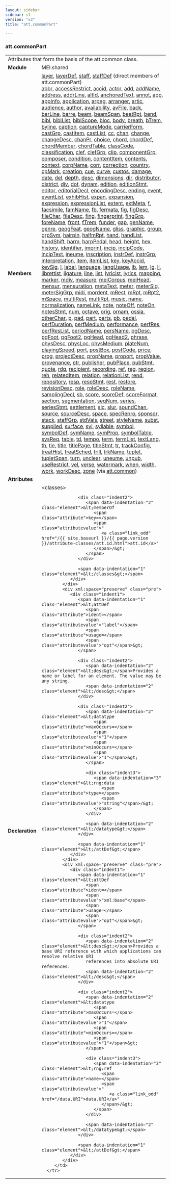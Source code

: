 ```yaml
---
layout: sidebar
sidebar: s1
version: "v3"
title: "att.commonPart"

---
```


<div class="classSpec att">
   <h3 id="att.commonPart">att.commonPart</h3>
   <table class="wovenodd">
      <tr>
         <td colspan="2" class="wovenodd-col2">Attributes that form the basis of the att.common class.</td>
      </tr>
      <tr>
         <td class="wovenodd-col1">
            <strong>Module</strong>
         </td>
         <td class="wovenodd-col2">MEI.shared</td>
      </tr>
      <tr>
         <td class="wovenodd-col1">
            <strong>Members</strong>
         </td>
         <td class="wovenodd-col2">
            <div class="parent">
               <div>
                  <a class="link_odd_elementSpec" href="/{{ site.baseurl }}/{{ page.version }}/elements/layer.html">layer</a>, 
                  <a class="link_odd_elementSpec" href="/{{ site.baseurl }}/{{ page.version }}/elements/layerDef.html">layerDef</a>, 
                  <a class="link_odd_elementSpec" href="/{{ site.baseurl }}/{{ page.version }}/elements/staff.html">staff</a>, 
                  <a class="link_odd_elementSpec" href="/{{ site.baseurl }}/{{ page.version }}/elements/staffDef.html">staffDef</a> (direct members of att.commonPart)
               </div>
               <div>
                  <a class="link_odd_elementSpec" href="/{{ site.baseurl }}/{{ page.version }}/elements/abbr.html">abbr</a>, 
                  <a class="link_odd_elementSpec" href="/{{ site.baseurl }}/{{ page.version }}/elements/accessRestrict.html">accessRestrict</a>, 
                  <a class="link_odd_elementSpec" href="/{{ site.baseurl }}/{{ page.version }}/elements/accid.html">accid</a>, 
                  <a class="link_odd_elementSpec" href="/{{ site.baseurl }}/{{ page.version }}/elements/actor.html">actor</a>, 
                  <a class="link_odd_elementSpec" href="/{{ site.baseurl }}/{{ page.version }}/elements/add.html">add</a>, 
                  <a class="link_odd_elementSpec" href="/{{ site.baseurl }}/{{ page.version }}/elements/addName.html">addName</a>, 
                  <a class="link_odd_elementSpec" href="/{{ site.baseurl }}/{{ page.version }}/elements/address.html">address</a>, 
                  <a class="link_odd_elementSpec" href="/{{ site.baseurl }}/{{ page.version }}/elements/addrLine.html">addrLine</a>, 
                  <a class="link_odd_elementSpec" href="/{{ site.baseurl }}/{{ page.version }}/elements/altId.html">altId</a>, 
                  <a class="link_odd_elementSpec" href="/{{ site.baseurl }}/{{ page.version }}/elements/anchoredText.html">anchoredText</a>, 
                  <a class="link_odd_elementSpec" href="/{{ site.baseurl }}/{{ page.version }}/elements/annot.html">annot</a>, 
                  <a class="link_odd_elementSpec" href="/{{ site.baseurl }}/{{ page.version }}/elements/app.html">app</a>, 
                  <a class="link_odd_elementSpec" href="/{{ site.baseurl }}/{{ page.version }}/elements/appInfo.html">appInfo</a>, 
                  <a class="link_odd_elementSpec" href="/{{ site.baseurl }}/{{ page.version }}/elements/application.html">application</a>, 
                  <a class="link_odd_elementSpec" href="/{{ site.baseurl }}/{{ page.version }}/elements/arpeg.html">arpeg</a>, 
                  <a class="link_odd_elementSpec" href="/{{ site.baseurl }}/{{ page.version }}/elements/arranger.html">arranger</a>, 
                  <a class="link_odd_elementSpec" href="/{{ site.baseurl }}/{{ page.version }}/elements/artic.html">artic</a>, 
                  <a class="link_odd_elementSpec" href="/{{ site.baseurl }}/{{ page.version }}/elements/audience.html">audience</a>, 
                  <a class="link_odd_elementSpec" href="/{{ site.baseurl }}/{{ page.version }}/elements/author.html">author</a>, 
                  <a class="link_odd_elementSpec" href="/{{ site.baseurl }}/{{ page.version }}/elements/availability.html">availability</a>, 
                  <a class="link_odd_elementSpec" href="/{{ site.baseurl }}/{{ page.version }}/elements/avFile.html">avFile</a>, 
                  <a class="link_odd_elementSpec" href="/{{ site.baseurl }}/{{ page.version }}/elements/back.html">back</a>, 
                  <a class="link_odd_elementSpec" href="/{{ site.baseurl }}/{{ page.version }}/elements/barLine.html">barLine</a>, 
                  <a class="link_odd_elementSpec" href="/{{ site.baseurl }}/{{ page.version }}/elements/barre.html">barre</a>, 
                  <a class="link_odd_elementSpec" href="/{{ site.baseurl }}/{{ page.version }}/elements/beam.html">beam</a>, 
                  <a class="link_odd_elementSpec" href="/{{ site.baseurl }}/{{ page.version }}/elements/beamSpan.html">beamSpan</a>, 
                  <a class="link_odd_elementSpec" href="/{{ site.baseurl }}/{{ page.version }}/elements/beatRpt.html">beatRpt</a>, 
                  <a class="link_odd_elementSpec" href="/{{ site.baseurl }}/{{ page.version }}/elements/bend.html">bend</a>, 
                  <a class="link_odd_elementSpec" href="/{{ site.baseurl }}/{{ page.version }}/elements/bibl.html">bibl</a>, 
                  <a class="link_odd_elementSpec" href="/{{ site.baseurl }}/{{ page.version }}/elements/biblList.html">biblList</a>, 
                  <a class="link_odd_elementSpec" href="/{{ site.baseurl }}/{{ page.version }}/elements/biblScope.html">biblScope</a>, 
                  <a class="link_odd_elementSpec" href="/{{ site.baseurl }}/{{ page.version }}/elements/bloc.html">bloc</a>, 
                  <a class="link_odd_elementSpec" href="/{{ site.baseurl }}/{{ page.version }}/elements/body.html">body</a>, 
                  <a class="link_odd_elementSpec" href="/{{ site.baseurl }}/{{ page.version }}/elements/breath.html">breath</a>, 
                  <a class="link_odd_elementSpec" href="/{{ site.baseurl }}/{{ page.version }}/elements/bTrem.html">bTrem</a>, 
                  <a class="link_odd_elementSpec" href="/{{ site.baseurl }}/{{ page.version }}/elements/byline.html">byline</a>, 
                  <a class="link_odd_elementSpec" href="/{{ site.baseurl }}/{{ page.version }}/elements/caption.html">caption</a>, 
                  <a class="link_odd_elementSpec" href="/{{ site.baseurl }}/{{ page.version }}/elements/captureMode.html">captureMode</a>, 
                  <a class="link_odd_elementSpec" href="/{{ site.baseurl }}/{{ page.version }}/elements/carrierForm.html">carrierForm</a>, 
                  <a class="link_odd_elementSpec" href="/{{ site.baseurl }}/{{ page.version }}/elements/castGrp.html">castGrp</a>, 
                  <a class="link_odd_elementSpec" href="/{{ site.baseurl }}/{{ page.version }}/elements/castItem.html">castItem</a>, 
                  <a class="link_odd_elementSpec" href="/{{ site.baseurl }}/{{ page.version }}/elements/castList.html">castList</a>, 
                  <a class="link_odd_elementSpec" href="/{{ site.baseurl }}/{{ page.version }}/elements/cc.html">cc</a>, 
                  <a class="link_odd_elementSpec" href="/{{ site.baseurl }}/{{ page.version }}/elements/chan.html">chan</a>, 
                  <a class="link_odd_elementSpec" href="/{{ site.baseurl }}/{{ page.version }}/elements/change.html">change</a>, 
                  <a class="link_odd_elementSpec" href="/{{ site.baseurl }}/{{ page.version }}/elements/changeDesc.html">changeDesc</a>, 
                  <a class="link_odd_elementSpec" href="/{{ site.baseurl }}/{{ page.version }}/elements/chanPr.html">chanPr</a>, 
                  <a class="link_odd_elementSpec" href="/{{ site.baseurl }}/{{ page.version }}/elements/choice.html">choice</a>, 
                  <a class="link_odd_elementSpec" href="/{{ site.baseurl }}/{{ page.version }}/elements/chord.html">chord</a>, 
                  <a class="link_odd_elementSpec" href="/{{ site.baseurl }}/{{ page.version }}/elements/chordDef.html">chordDef</a>, 
                  <a class="link_odd_elementSpec" href="/{{ site.baseurl }}/{{ page.version }}/elements/chordMember.html">chordMember</a>, 
                  <a class="link_odd_elementSpec" href="/{{ site.baseurl }}/{{ page.version }}/elements/chordTable.html">chordTable</a>, 
                  <a class="link_odd_elementSpec" href="/{{ site.baseurl }}/{{ page.version }}/elements/classCode.html">classCode</a>, 
                  <a class="link_odd_elementSpec" href="/{{ site.baseurl }}/{{ page.version }}/elements/classification.html">classification</a>, 
                  <a class="link_odd_elementSpec" href="/{{ site.baseurl }}/{{ page.version }}/elements/clef.html">clef</a>, 
                  <a class="link_odd_elementSpec" href="/{{ site.baseurl }}/{{ page.version }}/elements/clefGrp.html">clefGrp</a>, 
                  <a class="link_odd_elementSpec" href="/{{ site.baseurl }}/{{ page.version }}/elements/clip.html">clip</a>, 
                  <a class="link_odd_elementSpec" href="/{{ site.baseurl }}/{{ page.version }}/elements/componentGrp.html">componentGrp</a>, 
                  <a class="link_odd_elementSpec" href="/{{ site.baseurl }}/{{ page.version }}/elements/composer.html">composer</a>, 
                  <a class="link_odd_elementSpec" href="/{{ site.baseurl }}/{{ page.version }}/elements/condition.html">condition</a>, 
                  <a class="link_odd_elementSpec" href="/{{ site.baseurl }}/{{ page.version }}/elements/contentItem.html">contentItem</a>, 
                  <a class="link_odd_elementSpec" href="/{{ site.baseurl }}/{{ page.version }}/elements/contents.html">contents</a>, 
                  <a class="link_odd_elementSpec" href="/{{ site.baseurl }}/{{ page.version }}/elements/context.html">context</a>, 
                  <a class="link_odd_elementSpec" href="/{{ site.baseurl }}/{{ page.version }}/elements/corpName.html">corpName</a>, 
                  <a class="link_odd_elementSpec" href="/{{ site.baseurl }}/{{ page.version }}/elements/corr.html">corr</a>, 
                  <a class="link_odd_elementSpec" href="/{{ site.baseurl }}/{{ page.version }}/elements/correction.html">correction</a>, 
                  <a class="link_odd_elementSpec" href="/{{ site.baseurl }}/{{ page.version }}/elements/country.html">country</a>, 
                  <a class="link_odd_elementSpec" href="/{{ site.baseurl }}/{{ page.version }}/elements/cpMark.html">cpMark</a>, 
                  <a class="link_odd_elementSpec" href="/{{ site.baseurl }}/{{ page.version }}/elements/creation.html">creation</a>, 
                  <a class="link_odd_elementSpec" href="/{{ site.baseurl }}/{{ page.version }}/elements/cue.html">cue</a>, 
                  <a class="link_odd_elementSpec" href="/{{ site.baseurl }}/{{ page.version }}/elements/curve.html">curve</a>, 
                  <a class="link_odd_elementSpec" href="/{{ site.baseurl }}/{{ page.version }}/elements/custos.html">custos</a>, 
                  <a class="link_odd_elementSpec" href="/{{ site.baseurl }}/{{ page.version }}/elements/damage.html">damage</a>, 
                  <a class="link_odd_elementSpec" href="/{{ site.baseurl }}/{{ page.version }}/elements/date.html">date</a>, 
                  <a class="link_odd_elementSpec" href="/{{ site.baseurl }}/{{ page.version }}/elements/del.html">del</a>, 
                  <a class="link_odd_elementSpec" href="/{{ site.baseurl }}/{{ page.version }}/elements/depth.html">depth</a>, 
                  <a class="link_odd_elementSpec" href="/{{ site.baseurl }}/{{ page.version }}/elements/desc.html">desc</a>, 
                  <a class="link_odd_elementSpec" href="/{{ site.baseurl }}/{{ page.version }}/elements/dimensions.html">dimensions</a>, 
                  <a class="link_odd_elementSpec" href="/{{ site.baseurl }}/{{ page.version }}/elements/dir.html">dir</a>, 
                  <a class="link_odd_elementSpec" href="/{{ site.baseurl }}/{{ page.version }}/elements/distributor.html">distributor</a>, 
                  <a class="link_odd_elementSpec" href="/{{ site.baseurl }}/{{ page.version }}/elements/district.html">district</a>, 
                  <a class="link_odd_elementSpec" href="/{{ site.baseurl }}/{{ page.version }}/elements/div.html">div</a>, 
                  <a class="link_odd_elementSpec" href="/{{ site.baseurl }}/{{ page.version }}/elements/dot.html">dot</a>, 
                  <a class="link_odd_elementSpec" href="/{{ site.baseurl }}/{{ page.version }}/elements/dynam.html">dynam</a>, 
                  <a class="link_odd_elementSpec" href="/{{ site.baseurl }}/{{ page.version }}/elements/edition.html">edition</a>, 
                  <a class="link_odd_elementSpec" href="/{{ site.baseurl }}/{{ page.version }}/elements/editionStmt.html">editionStmt</a>, 
                  <a class="link_odd_elementSpec" href="/{{ site.baseurl }}/{{ page.version }}/elements/editor.html">editor</a>, 
                  <a class="link_odd_elementSpec" href="/{{ site.baseurl }}/{{ page.version }}/elements/editorialDecl.html">editorialDecl</a>, 
                  <a class="link_odd_elementSpec" href="/{{ site.baseurl }}/{{ page.version }}/elements/encodingDesc.html">encodingDesc</a>, 
                  <a class="link_odd_elementSpec" href="/{{ site.baseurl }}/{{ page.version }}/elements/ending.html">ending</a>, 
                  <a class="link_odd_elementSpec" href="/{{ site.baseurl }}/{{ page.version }}/elements/event.html">event</a>, 
                  <a class="link_odd_elementSpec" href="/{{ site.baseurl }}/{{ page.version }}/elements/eventList.html">eventList</a>, 
                  <a class="link_odd_elementSpec" href="/{{ site.baseurl }}/{{ page.version }}/elements/exhibHist.html">exhibHist</a>, 
                  <a class="link_odd_elementSpec" href="/{{ site.baseurl }}/{{ page.version }}/elements/expan.html">expan</a>, 
                  <a class="link_odd_elementSpec" href="/{{ site.baseurl }}/{{ page.version }}/elements/expansion.html">expansion</a>, 
                  <a class="link_odd_elementSpec" href="/{{ site.baseurl }}/{{ page.version }}/elements/expression.html">expression</a>, 
                  <a class="link_odd_elementSpec" href="/{{ site.baseurl }}/{{ page.version }}/elements/expressionList.html">expressionList</a>, 
                  <a class="link_odd_elementSpec" href="/{{ site.baseurl }}/{{ page.version }}/elements/extent.html">extent</a>, 
                  <a class="link_odd_elementSpec" href="/{{ site.baseurl }}/{{ page.version }}/elements/extMeta.html">extMeta</a>, 
                  <a class="link_odd_elementSpec" href="/{{ site.baseurl }}/{{ page.version }}/elements/f.html">f</a>, 
                  <a class="link_odd_elementSpec" href="/{{ site.baseurl }}/{{ page.version }}/elements/facsimile.html">facsimile</a>, 
                  <a class="link_odd_elementSpec" href="/{{ site.baseurl }}/{{ page.version }}/elements/famName.html">famName</a>, 
                  <a class="link_odd_elementSpec" href="/{{ site.baseurl }}/{{ page.version }}/elements/fb.html">fb</a>, 
                  <a class="link_odd_elementSpec" href="/{{ site.baseurl }}/{{ page.version }}/elements/fermata.html">fermata</a>, 
                  <a class="link_odd_elementSpec" href="/{{ site.baseurl }}/{{ page.version }}/elements/fig.html">fig</a>, 
                  <a class="link_odd_elementSpec" href="/{{ site.baseurl }}/{{ page.version }}/elements/figDesc.html">figDesc</a>, 
                  <a class="link_odd_elementSpec" href="/{{ site.baseurl }}/{{ page.version }}/elements/fileChar.html">fileChar</a>, 
                  <a class="link_odd_elementSpec" href="/{{ site.baseurl }}/{{ page.version }}/elements/fileDesc.html">fileDesc</a>, 
                  <a class="link_odd_elementSpec" href="/{{ site.baseurl }}/{{ page.version }}/elements/fing.html">fing</a>, 
                  <a class="link_odd_elementSpec" href="/{{ site.baseurl }}/{{ page.version }}/elements/fingerprint.html">fingerprint</a>, 
                  <a class="link_odd_elementSpec" href="/{{ site.baseurl }}/{{ page.version }}/elements/fingGrp.html">fingGrp</a>, 
                  <a class="link_odd_elementSpec" href="/{{ site.baseurl }}/{{ page.version }}/elements/foreName.html">foreName</a>, 
                  <a class="link_odd_elementSpec" href="/{{ site.baseurl }}/{{ page.version }}/elements/front.html">front</a>, 
                  <a class="link_odd_elementSpec" href="/{{ site.baseurl }}/{{ page.version }}/elements/fTrem.html">fTrem</a>, 
                  <a class="link_odd_elementSpec" href="/{{ site.baseurl }}/{{ page.version }}/elements/funder.html">funder</a>, 
                  <a class="link_odd_elementSpec" href="/{{ site.baseurl }}/{{ page.version }}/elements/gap.html">gap</a>, 
                  <a class="link_odd_elementSpec" href="/{{ site.baseurl }}/{{ page.version }}/elements/genName.html">genName</a>, 
                  <a class="link_odd_elementSpec" href="/{{ site.baseurl }}/{{ page.version }}/elements/genre.html">genre</a>, 
                  <a class="link_odd_elementSpec" href="/{{ site.baseurl }}/{{ page.version }}/elements/geogFeat.html">geogFeat</a>, 
                  <a class="link_odd_elementSpec" href="/{{ site.baseurl }}/{{ page.version }}/elements/geogName.html">geogName</a>, 
                  <a class="link_odd_elementSpec" href="/{{ site.baseurl }}/{{ page.version }}/elements/gliss.html">gliss</a>, 
                  <a class="link_odd_elementSpec" href="/{{ site.baseurl }}/{{ page.version }}/elements/graphic.html">graphic</a>, 
                  <a class="link_odd_elementSpec" href="/{{ site.baseurl }}/{{ page.version }}/elements/group.html">group</a>, 
                  <a class="link_odd_elementSpec" href="/{{ site.baseurl }}/{{ page.version }}/elements/grpSym.html">grpSym</a>, 
                  <a class="link_odd_elementSpec" href="/{{ site.baseurl }}/{{ page.version }}/elements/hairpin.html">hairpin</a>, 
                  <a class="link_odd_elementSpec" href="/{{ site.baseurl }}/{{ page.version }}/elements/halfmRpt.html">halfmRpt</a>, 
                  <a class="link_odd_elementSpec" href="/{{ site.baseurl }}/{{ page.version }}/elements/hand.html">hand</a>, 
                  <a class="link_odd_elementSpec" href="/{{ site.baseurl }}/{{ page.version }}/elements/handList.html">handList</a>, 
                  <a class="link_odd_elementSpec" href="/{{ site.baseurl }}/{{ page.version }}/elements/handShift.html">handShift</a>, 
                  <a class="link_odd_elementSpec" href="/{{ site.baseurl }}/{{ page.version }}/elements/harm.html">harm</a>, 
                  <a class="link_odd_elementSpec" href="/{{ site.baseurl }}/{{ page.version }}/elements/harpPedal.html">harpPedal</a>, 
                  <a class="link_odd_elementSpec" href="/{{ site.baseurl }}/{{ page.version }}/elements/head.html">head</a>, 
                  <a class="link_odd_elementSpec" href="/{{ site.baseurl }}/{{ page.version }}/elements/height.html">height</a>, 
                  <a class="link_odd_elementSpec" href="/{{ site.baseurl }}/{{ page.version }}/elements/hex.html">hex</a>, 
                  <a class="link_odd_elementSpec" href="/{{ site.baseurl }}/{{ page.version }}/elements/history.html">history</a>, 
                  <a class="link_odd_elementSpec" href="/{{ site.baseurl }}/{{ page.version }}/elements/identifier.html">identifier</a>, 
                  <a class="link_odd_elementSpec" href="/{{ site.baseurl }}/{{ page.version }}/elements/imprint.html">imprint</a>, 
                  <a class="link_odd_elementSpec" href="/{{ site.baseurl }}/{{ page.version }}/elements/incip.html">incip</a>, 
                  <a class="link_odd_elementSpec" href="/{{ site.baseurl }}/{{ page.version }}/elements/incipCode.html">incipCode</a>, 
                  <a class="link_odd_elementSpec" href="/{{ site.baseurl }}/{{ page.version }}/elements/incipText.html">incipText</a>, 
                  <a class="link_odd_elementSpec" href="/{{ site.baseurl }}/{{ page.version }}/elements/ineume.html">ineume</a>, 
                  <a class="link_odd_elementSpec" href="/{{ site.baseurl }}/{{ page.version }}/elements/inscription.html">inscription</a>, 
                  <a class="link_odd_elementSpec" href="/{{ site.baseurl }}/{{ page.version }}/elements/instrDef.html">instrDef</a>, 
                  <a class="link_odd_elementSpec" href="/{{ site.baseurl }}/{{ page.version }}/elements/instrGrp.html">instrGrp</a>, 
                  <a class="link_odd_elementSpec" href="/{{ site.baseurl }}/{{ page.version }}/elements/interpretation.html">interpretation</a>, 
                  <a class="link_odd_elementSpec" href="/{{ site.baseurl }}/{{ page.version }}/elements/item.html">item</a>, 
                  <a class="link_odd_elementSpec" href="/{{ site.baseurl }}/{{ page.version }}/elements/itemList.html">itemList</a>, 
                  <a class="link_odd_elementSpec" href="/{{ site.baseurl }}/{{ page.version }}/elements/key.html">key</a>, 
                  <a class="link_odd_elementSpec" href="/{{ site.baseurl }}/{{ page.version }}/elements/keyAccid.html">keyAccid</a>, 
                  <a class="link_odd_elementSpec" href="/{{ site.baseurl }}/{{ page.version }}/elements/keySig.html">keySig</a>, 
                  <a class="link_odd_elementSpec" href="/{{ site.baseurl }}/{{ page.version }}/elements/l.html">l</a>, 
                  <a class="link_odd_elementSpec" href="/{{ site.baseurl }}/{{ page.version }}/elements/label.html">label</a>, 
                  <a class="link_odd_elementSpec" href="/{{ site.baseurl }}/{{ page.version }}/elements/language.html">language</a>, 
                  <a class="link_odd_elementSpec" href="/{{ site.baseurl }}/{{ page.version }}/elements/langUsage.html">langUsage</a>, 
                  <a class="link_odd_elementSpec" href="/{{ site.baseurl }}/{{ page.version }}/elements/lb.html">lb</a>, 
                  <a class="link_odd_elementSpec" href="/{{ site.baseurl }}/{{ page.version }}/elements/lem.html">lem</a>, 
                  <a class="link_odd_elementSpec" href="/{{ site.baseurl }}/{{ page.version }}/elements/lg.html">lg</a>, 
                  <a class="link_odd_elementSpec" href="/{{ site.baseurl }}/{{ page.version }}/elements/li.html">li</a>, 
                  <a class="link_odd_elementSpec" href="/{{ site.baseurl }}/{{ page.version }}/elements/librettist.html">librettist</a>, 
                  <a class="link_odd_elementSpec" href="/{{ site.baseurl }}/{{ page.version }}/elements/ligature.html">ligature</a>, 
                  <a class="link_odd_elementSpec" href="/{{ site.baseurl }}/{{ page.version }}/elements/line.html">line</a>, 
                  <a class="link_odd_elementSpec" href="/{{ site.baseurl }}/{{ page.version }}/elements/list.html">list</a>, 
                  <a class="link_odd_elementSpec" href="/{{ site.baseurl }}/{{ page.version }}/elements/lyricist.html">lyricist</a>, 
                  <a class="link_odd_elementSpec" href="/{{ site.baseurl }}/{{ page.version }}/elements/lyrics.html">lyrics</a>, 
                  <a class="link_odd_elementSpec" href="/{{ site.baseurl }}/{{ page.version }}/elements/mapping.html">mapping</a>, 
                  <a class="link_odd_elementSpec" href="/{{ site.baseurl }}/{{ page.version }}/elements/marker.html">marker</a>, 
                  <a class="link_odd_elementSpec" href="/{{ site.baseurl }}/{{ page.version }}/elements/mdiv.html">mdiv</a>, 
                  <a class="link_odd_elementSpec" href="/{{ site.baseurl }}/{{ page.version }}/elements/measure.html">measure</a>, 
                  <a class="link_odd_elementSpec" href="/{{ site.baseurl }}/{{ page.version }}/elements/meiCorpus.html">meiCorpus</a>, 
                  <a class="link_odd_elementSpec" href="/{{ site.baseurl }}/{{ page.version }}/elements/meiHead.html">meiHead</a>, 
                  <a class="link_odd_elementSpec" href="/{{ site.baseurl }}/{{ page.version }}/elements/mensur.html">mensur</a>, 
                  <a class="link_odd_elementSpec" href="/{{ site.baseurl }}/{{ page.version }}/elements/mensuration.html">mensuration</a>, 
                  <a class="link_odd_elementSpec" href="/{{ site.baseurl }}/{{ page.version }}/elements/metaText.html">metaText</a>, 
                  <a class="link_odd_elementSpec" href="/{{ site.baseurl }}/{{ page.version }}/elements/meter.html">meter</a>, 
                  <a class="link_odd_elementSpec" href="/{{ site.baseurl }}/{{ page.version }}/elements/meterSig.html">meterSig</a>, 
                  <a class="link_odd_elementSpec" href="/{{ site.baseurl }}/{{ page.version }}/elements/meterSigGrp.html">meterSigGrp</a>, 
                  <a class="link_odd_elementSpec" href="/{{ site.baseurl }}/{{ page.version }}/elements/midi.html">midi</a>, 
                  <a class="link_odd_elementSpec" href="/{{ site.baseurl }}/{{ page.version }}/elements/mordent.html">mordent</a>, 
                  <a class="link_odd_elementSpec" href="/{{ site.baseurl }}/{{ page.version }}/elements/mRest.html">mRest</a>, 
                  <a class="link_odd_elementSpec" href="/{{ site.baseurl }}/{{ page.version }}/elements/mRpt.html">mRpt</a>, 
                  <a class="link_odd_elementSpec" href="/{{ site.baseurl }}/{{ page.version }}/elements/mRpt2.html">mRpt2</a>, 
                  <a class="link_odd_elementSpec" href="/{{ site.baseurl }}/{{ page.version }}/elements/mSpace.html">mSpace</a>, 
                  <a class="link_odd_elementSpec" href="/{{ site.baseurl }}/{{ page.version }}/elements/multiRest.html">multiRest</a>, 
                  <a class="link_odd_elementSpec" href="/{{ site.baseurl }}/{{ page.version }}/elements/multiRpt.html">multiRpt</a>, 
                  <a class="link_odd_elementSpec" href="/{{ site.baseurl }}/{{ page.version }}/elements/music.html">music</a>, 
                  <a class="link_odd_elementSpec" href="/{{ site.baseurl }}/{{ page.version }}/elements/name.html">name</a>, 
                  <a class="link_odd_elementSpec" href="/{{ site.baseurl }}/{{ page.version }}/elements/normalization.html">normalization</a>, 
                  <a class="link_odd_elementSpec" href="/{{ site.baseurl }}/{{ page.version }}/elements/nameLink.html">nameLink</a>, 
                  <a class="link_odd_elementSpec" href="/{{ site.baseurl }}/{{ page.version }}/elements/note.html">note</a>, 
                  <a class="link_odd_elementSpec" href="/{{ site.baseurl }}/{{ page.version }}/elements/noteOff.html">noteOff</a>, 
                  <a class="link_odd_elementSpec" href="/{{ site.baseurl }}/{{ page.version }}/elements/noteOn.html">noteOn</a>, 
                  <a class="link_odd_elementSpec" href="/{{ site.baseurl }}/{{ page.version }}/elements/notesStmt.html">notesStmt</a>, 
                  <a class="link_odd_elementSpec" href="/{{ site.baseurl }}/{{ page.version }}/elements/num.html">num</a>, 
                  <a class="link_odd_elementSpec" href="/{{ site.baseurl }}/{{ page.version }}/elements/octave.html">octave</a>, 
                  <a class="link_odd_elementSpec" href="/{{ site.baseurl }}/{{ page.version }}/elements/orig.html">orig</a>, 
                  <a class="link_odd_elementSpec" href="/{{ site.baseurl }}/{{ page.version }}/elements/ornam.html">ornam</a>, 
                  <a class="link_odd_elementSpec" href="/{{ site.baseurl }}/{{ page.version }}/elements/ossia.html">ossia</a>, 
                  <a class="link_odd_elementSpec" href="/{{ site.baseurl }}/{{ page.version }}/elements/otherChar.html">otherChar</a>, 
                  <a class="link_odd_elementSpec" href="/{{ site.baseurl }}/{{ page.version }}/elements/p.html">p</a>, 
                  <a class="link_odd_elementSpec" href="/{{ site.baseurl }}/{{ page.version }}/elements/pad.html">pad</a>, 
                  <a class="link_odd_elementSpec" href="/{{ site.baseurl }}/{{ page.version }}/elements/part.html">part</a>, 
                  <a class="link_odd_elementSpec" href="/{{ site.baseurl }}/{{ page.version }}/elements/parts.html">parts</a>, 
                  <a class="link_odd_elementSpec" href="/{{ site.baseurl }}/{{ page.version }}/elements/pb.html">pb</a>, 
                  <a class="link_odd_elementSpec" href="/{{ site.baseurl }}/{{ page.version }}/elements/pedal.html">pedal</a>, 
                  <a class="link_odd_elementSpec" href="/{{ site.baseurl }}/{{ page.version }}/elements/perfDuration.html">perfDuration</a>, 
                  <a class="link_odd_elementSpec" href="/{{ site.baseurl }}/{{ page.version }}/elements/perfMedium.html">perfMedium</a>, 
                  <a class="link_odd_elementSpec" href="/{{ site.baseurl }}/{{ page.version }}/elements/performance.html">performance</a>, 
                  <a class="link_odd_elementSpec" href="/{{ site.baseurl }}/{{ page.version }}/elements/perfRes.html">perfRes</a>, 
                  <a class="link_odd_elementSpec" href="/{{ site.baseurl }}/{{ page.version }}/elements/perfResList.html">perfResList</a>, 
                  <a class="link_odd_elementSpec" href="/{{ site.baseurl }}/{{ page.version }}/elements/periodName.html">periodName</a>, 
                  <a class="link_odd_elementSpec" href="/{{ site.baseurl }}/{{ page.version }}/elements/persName.html">persName</a>, 
                  <a class="link_odd_elementSpec" href="/{{ site.baseurl }}/{{ page.version }}/elements/pgDesc.html">pgDesc</a>, 
                  <a class="link_odd_elementSpec" href="/{{ site.baseurl }}/{{ page.version }}/elements/pgFoot.html">pgFoot</a>, 
                  <a class="link_odd_elementSpec" href="/{{ site.baseurl }}/{{ page.version }}/elements/pgFoot2.html">pgFoot2</a>, 
                  <a class="link_odd_elementSpec" href="/{{ site.baseurl }}/{{ page.version }}/elements/pgHead.html">pgHead</a>, 
                  <a class="link_odd_elementSpec" href="/{{ site.baseurl }}/{{ page.version }}/elements/pgHead2.html">pgHead2</a>, 
                  <a class="link_odd_elementSpec" href="/{{ site.baseurl }}/{{ page.version }}/elements/phrase.html">phrase</a>, 
                  <a class="link_odd_elementSpec" href="/{{ site.baseurl }}/{{ page.version }}/elements/physDesc.html">physDesc</a>, 
                  <a class="link_odd_elementSpec" href="/{{ site.baseurl }}/{{ page.version }}/elements/physLoc.html">physLoc</a>, 
                  <a class="link_odd_elementSpec" href="/{{ site.baseurl }}/{{ page.version }}/elements/physMedium.html">physMedium</a>, 
                  <a class="link_odd_elementSpec" href="/{{ site.baseurl }}/{{ page.version }}/elements/plateNum.html">plateNum</a>, 
                  <a class="link_odd_elementSpec" href="/{{ site.baseurl }}/{{ page.version }}/elements/playingSpeed.html">playingSpeed</a>, 
                  <a class="link_odd_elementSpec" href="/{{ site.baseurl }}/{{ page.version }}/elements/port.html">port</a>, 
                  <a class="link_odd_elementSpec" href="/{{ site.baseurl }}/{{ page.version }}/elements/postBox.html">postBox</a>, 
                  <a class="link_odd_elementSpec" href="/{{ site.baseurl }}/{{ page.version }}/elements/postCode.html">postCode</a>, 
                  <a class="link_odd_elementSpec" href="/{{ site.baseurl }}/{{ page.version }}/elements/price.html">price</a>, 
                  <a class="link_odd_elementSpec" href="/{{ site.baseurl }}/{{ page.version }}/elements/prog.html">prog</a>, 
                  <a class="link_odd_elementSpec" href="/{{ site.baseurl }}/{{ page.version }}/elements/projectDesc.html">projectDesc</a>, 
                  <a class="link_odd_elementSpec" href="/{{ site.baseurl }}/{{ page.version }}/elements/propName.html">propName</a>, 
                  <a class="link_odd_elementSpec" href="/{{ site.baseurl }}/{{ page.version }}/elements/proport.html">proport</a>, 
                  <a class="link_odd_elementSpec" href="/{{ site.baseurl }}/{{ page.version }}/elements/propValue.html">propValue</a>, 
                  <a class="link_odd_elementSpec" href="/{{ site.baseurl }}/{{ page.version }}/elements/provenance.html">provenance</a>, 
                  <a class="link_odd_elementSpec" href="/{{ site.baseurl }}/{{ page.version }}/elements/ptr.html">ptr</a>, 
                  <a class="link_odd_elementSpec" href="/{{ site.baseurl }}/{{ page.version }}/elements/publisher.html">publisher</a>, 
                  <a class="link_odd_elementSpec" href="/{{ site.baseurl }}/{{ page.version }}/elements/pubPlace.html">pubPlace</a>, 
                  <a class="link_odd_elementSpec" href="/{{ site.baseurl }}/{{ page.version }}/elements/pubStmt.html">pubStmt</a>, 
                  <a class="link_odd_elementSpec" href="/{{ site.baseurl }}/{{ page.version }}/elements/quote.html">quote</a>, 
                  <a class="link_odd_elementSpec" href="/{{ site.baseurl }}/{{ page.version }}/elements/rdg.html">rdg</a>, 
                  <a class="link_odd_elementSpec" href="/{{ site.baseurl }}/{{ page.version }}/elements/recipient.html">recipient</a>, 
                  <a class="link_odd_elementSpec" href="/{{ site.baseurl }}/{{ page.version }}/elements/recording.html">recording</a>, 
                  <a class="link_odd_elementSpec" href="/{{ site.baseurl }}/{{ page.version }}/elements/ref.html">ref</a>, 
                  <a class="link_odd_elementSpec" href="/{{ site.baseurl }}/{{ page.version }}/elements/reg.html">reg</a>, 
                  <a class="link_odd_elementSpec" href="/{{ site.baseurl }}/{{ page.version }}/elements/region.html">region</a>, 
                  <a class="link_odd_elementSpec" href="/{{ site.baseurl }}/{{ page.version }}/elements/reh.html">reh</a>, 
                  <a class="link_odd_elementSpec" href="/{{ site.baseurl }}/{{ page.version }}/elements/relatedItem.html">relatedItem</a>, 
                  <a class="link_odd_elementSpec" href="/{{ site.baseurl }}/{{ page.version }}/elements/relation.html">relation</a>, 
                  <a class="link_odd_elementSpec" href="/{{ site.baseurl }}/{{ page.version }}/elements/relationList.html">relationList</a>, 
                  <a class="link_odd_elementSpec" href="/{{ site.baseurl }}/{{ page.version }}/elements/rend.html">rend</a>, 
                  <a class="link_odd_elementSpec" href="/{{ site.baseurl }}/{{ page.version }}/elements/repository.html">repository</a>, 
                  <a class="link_odd_elementSpec" href="/{{ site.baseurl }}/{{ page.version }}/elements/resp.html">resp</a>, 
                  <a class="link_odd_elementSpec" href="/{{ site.baseurl }}/{{ page.version }}/elements/respStmt.html">respStmt</a>, 
                  <a class="link_odd_elementSpec" href="/{{ site.baseurl }}/{{ page.version }}/elements/rest.html">rest</a>, 
                  <a class="link_odd_elementSpec" href="/{{ site.baseurl }}/{{ page.version }}/elements/restore.html">restore</a>, 
                  <a class="link_odd_elementSpec" href="/{{ site.baseurl }}/{{ page.version }}/elements/revisionDesc.html">revisionDesc</a>, 
                  <a class="link_odd_elementSpec" href="/{{ site.baseurl }}/{{ page.version }}/elements/role.html">role</a>, 
                  <a class="link_odd_elementSpec" href="/{{ site.baseurl }}/{{ page.version }}/elements/roleDesc.html">roleDesc</a>, 
                  <a class="link_odd_elementSpec" href="/{{ site.baseurl }}/{{ page.version }}/elements/roleName.html">roleName</a>, 
                  <a class="link_odd_elementSpec" href="/{{ site.baseurl }}/{{ page.version }}/elements/samplingDecl.html">samplingDecl</a>, 
                  <a class="link_odd_elementSpec" href="/{{ site.baseurl }}/{{ page.version }}/elements/sb.html">sb</a>, 
                  <a class="link_odd_elementSpec" href="/{{ site.baseurl }}/{{ page.version }}/elements/score.html">score</a>, 
                  <a class="link_odd_elementSpec" href="/{{ site.baseurl }}/{{ page.version }}/elements/scoreDef.html">scoreDef</a>, 
                  <a class="link_odd_elementSpec" href="/{{ site.baseurl }}/{{ page.version }}/elements/scoreFormat.html">scoreFormat</a>, 
                  <a class="link_odd_elementSpec" href="/{{ site.baseurl }}/{{ page.version }}/elements/section.html">section</a>, 
                  <a class="link_odd_elementSpec" href="/{{ site.baseurl }}/{{ page.version }}/elements/segmentation.html">segmentation</a>, 
                  <a class="link_odd_elementSpec" href="/{{ site.baseurl }}/{{ page.version }}/elements/seqNum.html">seqNum</a>, 
                  <a class="link_odd_elementSpec" href="/{{ site.baseurl }}/{{ page.version }}/elements/series.html">series</a>, 
                  <a class="link_odd_elementSpec" href="/{{ site.baseurl }}/{{ page.version }}/elements/seriesStmt.html">seriesStmt</a>, 
                  <a class="link_odd_elementSpec" href="/{{ site.baseurl }}/{{ page.version }}/elements/settlement.html">settlement</a>, 
                  <a class="link_odd_elementSpec" href="/{{ site.baseurl }}/{{ page.version }}/elements/sic.html">sic</a>, 
                  <a class="link_odd_elementSpec" href="/{{ site.baseurl }}/{{ page.version }}/elements/slur.html">slur</a>, 
                  <a class="link_odd_elementSpec" href="/{{ site.baseurl }}/{{ page.version }}/elements/soundChan.html">soundChan</a>, 
                  <a class="link_odd_elementSpec" href="/{{ site.baseurl }}/{{ page.version }}/elements/source.html">source</a>, 
                  <a class="link_odd_elementSpec" href="/{{ site.baseurl }}/{{ page.version }}/elements/sourceDesc.html">sourceDesc</a>, 
                  <a class="link_odd_elementSpec" href="/{{ site.baseurl }}/{{ page.version }}/elements/space.html">space</a>, 
                  <a class="link_odd_elementSpec" href="/{{ site.baseurl }}/{{ page.version }}/elements/specRepro.html">specRepro</a>, 
                  <a class="link_odd_elementSpec" href="/{{ site.baseurl }}/{{ page.version }}/elements/sponsor.html">sponsor</a>, 
                  <a class="link_odd_elementSpec" href="/{{ site.baseurl }}/{{ page.version }}/elements/stack.html">stack</a>, 
                  <a class="link_odd_elementSpec" href="/{{ site.baseurl }}/{{ page.version }}/elements/staffGrp.html">staffGrp</a>, 
                  <a class="link_odd_elementSpec" href="/{{ site.baseurl }}/{{ page.version }}/elements/stdVals.html">stdVals</a>, 
                  <a class="link_odd_elementSpec" href="/{{ site.baseurl }}/{{ page.version }}/elements/street.html">street</a>, 
                  <a class="link_odd_elementSpec" href="/{{ site.baseurl }}/{{ page.version }}/elements/styleName.html">styleName</a>, 
                  <a class="link_odd_elementSpec" href="/{{ site.baseurl }}/{{ page.version }}/elements/subst.html">subst</a>, 
                  <a class="link_odd_elementSpec" href="/{{ site.baseurl }}/{{ page.version }}/elements/supplied.html">supplied</a>, 
                  <a class="link_odd_elementSpec" href="/{{ site.baseurl }}/{{ page.version }}/elements/surface.html">surface</a>, 
                  <a class="link_odd_elementSpec" href="/{{ site.baseurl }}/{{ page.version }}/elements/syl.html">syl</a>, 
                  <a class="link_odd_elementSpec" href="/{{ site.baseurl }}/{{ page.version }}/elements/syllable.html">syllable</a>, 
                  <a class="link_odd_elementSpec" href="/{{ site.baseurl }}/{{ page.version }}/elements/symbol.html">symbol</a>, 
                  <a class="link_odd_elementSpec" href="/{{ site.baseurl }}/{{ page.version }}/elements/symbolDef.html">symbolDef</a>, 
                  <a class="link_odd_elementSpec" href="/{{ site.baseurl }}/{{ page.version }}/elements/symName.html">symName</a>, 
                  <a class="link_odd_elementSpec" href="/{{ site.baseurl }}/{{ page.version }}/elements/symProp.html">symProp</a>, 
                  <a class="link_odd_elementSpec" href="/{{ site.baseurl }}/{{ page.version }}/elements/symbolTable.html">symbolTable</a>, 
                  <a class="link_odd_elementSpec" href="/{{ site.baseurl }}/{{ page.version }}/elements/sysReq.html">sysReq</a>, 
                  <a class="link_odd_elementSpec" href="/{{ site.baseurl }}/{{ page.version }}/elements/table.html">table</a>, 
                  <a class="link_odd_elementSpec" href="/{{ site.baseurl }}/{{ page.version }}/elements/td.html">td</a>, 
                  <a class="link_odd_elementSpec" href="/{{ site.baseurl }}/{{ page.version }}/elements/tempo.html">tempo</a>, 
                  <a class="link_odd_elementSpec" href="/{{ site.baseurl }}/{{ page.version }}/elements/term.html">term</a>, 
                  <a class="link_odd_elementSpec" href="/{{ site.baseurl }}/{{ page.version }}/elements/termList.html">termList</a>, 
                  <a class="link_odd_elementSpec" href="/{{ site.baseurl }}/{{ page.version }}/elements/textLang.html">textLang</a>, 
                  <a class="link_odd_elementSpec" href="/{{ site.baseurl }}/{{ page.version }}/elements/th.html">th</a>, 
                  <a class="link_odd_elementSpec" href="/{{ site.baseurl }}/{{ page.version }}/elements/tie.html">tie</a>, 
                  <a class="link_odd_elementSpec" href="/{{ site.baseurl }}/{{ page.version }}/elements/title.html">title</a>, 
                  <a class="link_odd_elementSpec" href="/{{ site.baseurl }}/{{ page.version }}/elements/titlePage.html">titlePage</a>, 
                  <a class="link_odd_elementSpec" href="/{{ site.baseurl }}/{{ page.version }}/elements/titleStmt.html">titleStmt</a>, 
                  <a class="link_odd_elementSpec" href="/{{ site.baseurl }}/{{ page.version }}/elements/tr.html">tr</a>, 
                  <a class="link_odd_elementSpec" href="/{{ site.baseurl }}/{{ page.version }}/elements/trackConfig.html">trackConfig</a>, 
                  <a class="link_odd_elementSpec" href="/{{ site.baseurl }}/{{ page.version }}/elements/treatHist.html">treatHist</a>, 
                  <a class="link_odd_elementSpec" href="/{{ site.baseurl }}/{{ page.version }}/elements/treatSched.html">treatSched</a>, 
                  <a class="link_odd_elementSpec" href="/{{ site.baseurl }}/{{ page.version }}/elements/trill.html">trill</a>, 
                  <a class="link_odd_elementSpec" href="/{{ site.baseurl }}/{{ page.version }}/elements/trkName.html">trkName</a>, 
                  <a class="link_odd_elementSpec" href="/{{ site.baseurl }}/{{ page.version }}/elements/tuplet.html">tuplet</a>, 
                  <a class="link_odd_elementSpec" href="/{{ site.baseurl }}/{{ page.version }}/elements/tupletSpan.html">tupletSpan</a>, 
                  <a class="link_odd_elementSpec" href="/{{ site.baseurl }}/{{ page.version }}/elements/turn.html">turn</a>, 
                  <a class="link_odd_elementSpec" href="/{{ site.baseurl }}/{{ page.version }}/elements/unclear.html">unclear</a>, 
                  <a class="link_odd_elementSpec" href="/{{ site.baseurl }}/{{ page.version }}/elements/uneume.html">uneume</a>, 
                  <a class="link_odd_elementSpec" href="/{{ site.baseurl }}/{{ page.version }}/elements/unpub.html">unpub</a>, 
                  <a class="link_odd_elementSpec" href="/{{ site.baseurl }}/{{ page.version }}/elements/useRestrict.html">useRestrict</a>, 
                  <a class="link_odd_elementSpec" href="/{{ site.baseurl }}/{{ page.version }}/elements/vel.html">vel</a>, 
                  <a class="link_odd_elementSpec" href="/{{ site.baseurl }}/{{ page.version }}/elements/verse.html">verse</a>, 
                  <a class="link_odd_elementSpec" href="/{{ site.baseurl }}/{{ page.version }}/elements/watermark.html">watermark</a>, 
                  <a class="link_odd_elementSpec" href="/{{ site.baseurl }}/{{ page.version }}/elements/when.html">when</a>, 
                  <a class="link_odd_elementSpec" href="/{{ site.baseurl }}/{{ page.version }}/elements/width.html">width</a>, 
                  <a class="link_odd_elementSpec" href="/{{ site.baseurl }}/{{ page.version }}/elements/work.html">work</a>, 
                  <a class="link_odd_elementSpec" href="/{{ site.baseurl }}/{{ page.version }}/elements/workDesc.html">workDesc</a>, 
                  <a class="link_odd_elementSpec" href="/{{ site.baseurl }}/{{ page.version }}/elements/zone.html">zone</a>
                  <span> (via 
                     <a class="link_odd_classSpec" href="/{{ site.baseurl }}/{{ page.version }}/attribute-classes/att.common.html">att.common</a>)
                  </span>
               </div>
            </div>
         </td>
      </tr>
      <tr>
         <td class="wovenodd-col1">
            <strong>Attributes</strong>
         </td>
         <td class="wovenodd-col2"></td>
      </tr>
      <tr>
         <td class="wovenodd-col1">
            <strong>Declaration</strong>
         </td>
         <td class="wovenodd-col2">
            <div xml:space="preserve" class="pre">
               <div class="indent1">
                  <span data-indentation="1" class="element">&lt;classes&gt;</span>
                  
                  <div class="indent2">
                     <span data-indentation="2" class="element">&lt;memberOf 
                        <span class="attribute">key=</span>
                        <span class="attributevalue">"
                           <a class="link_odd" href="/{{ site.baseurl }}/{{ page.version }}/attribute-classes/att.id.html">att.id</a>"
                        </span>/&gt;
                     </span>
                  </div>
                  
                  <span data-indentation="1" class="element">&lt;/classes&gt;</span>
               </div>
            </div>
            <div xml:space="preserve" class="pre">
               <div class="indent1">
                  <span data-indentation="1" class="element">&lt;attDef 
                     <span class="attribute">ident=</span>
                     <span class="attributevalue">"label"</span> 
                     <span class="attribute">usage=</span>
                     <span class="attributevalue">"opt"</span>&gt;
                  </span>
                  
                  <div class="indent2">
                     <span data-indentation="2" class="element">&lt;desc&gt;</span>Provides a name or label for an element. The value may be any string.
                     <span data-indentation="2" class="element">&lt;/desc&gt;</span>
                  </div>
                  
                  <div class="indent2">
                     <span data-indentation="2" class="element">&lt;datatype 
                        <span class="attribute">maxOccurs=</span>
                        <span class="attributevalue">"1"</span> 
                        <span class="attribute">minOccurs=</span>
                        <span class="attributevalue">"1"</span>&gt;
                     </span>
                     
                     <div class="indent3">
                        <span data-indentation="3" class="element">&lt;rng:data 
                           <span class="attribute">type=</span>
                           <span class="attributevalue">"string"</span>/&gt;
                        </span>
                     </div>
                     
                     <span data-indentation="2" class="element">&lt;/datatype&gt;</span>
                  </div>
                  
                  <span data-indentation="1" class="element">&lt;/attDef&gt;</span>
               </div>
            </div>
            <div xml:space="preserve" class="pre">
               <div class="indent1">
                  <span data-indentation="1" class="element">&lt;attDef 
                     <span class="attribute">ident=</span>
                     <span class="attributevalue">"xml:base"</span> 
                     <span class="attribute">usage=</span>
                     <span class="attributevalue">"opt"</span>&gt;
                  </span>
                  
                  <div class="indent2">
                     <span data-indentation="2" class="element">&lt;desc&gt;</span>Provides a base URI reference with which applications can resolve relative URI
                     references into absolute URI references.
                     <span data-indentation="2" class="element">&lt;/desc&gt;</span>
                  </div>
                  
                  <div class="indent2">
                     <span data-indentation="2" class="element">&lt;datatype 
                        <span class="attribute">maxOccurs=</span>
                        <span class="attributevalue">"1"</span> 
                        <span class="attribute">minOccurs=</span>
                        <span class="attributevalue">"1"</span>&gt;
                     </span>
                     
                     <div class="indent3">
                        <span data-indentation="3" class="element">&lt;rng:ref 
                           <span class="attribute">name=</span>
                           <span class="attributevalue">"
                              <a class="link_odd" href="/data.URI">data.URI</a>"
                           </span>/&gt;
                        </span>
                     </div>
                     
                     <span data-indentation="2" class="element">&lt;/datatype&gt;</span>
                  </div>
                  
                  <span data-indentation="1" class="element">&lt;/attDef&gt;</span>
               </div>
            </div>
         </td>
      </tr>
   </table>
</div>